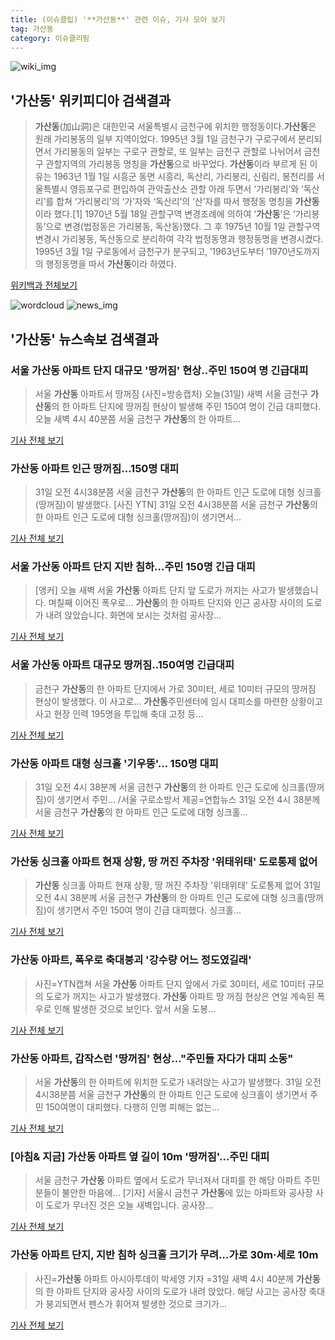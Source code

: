 ```yaml
---
title: (이슈클립) '**가산동**' 관련 이슈, 기사 모아 보기
tag: 가산동
category: 이슈클리핑
---
```

![wiki_img](https://user-images.githubusercontent.com/42597476/44503234-41136a80-a6d0-11e8-9071-6fc6418eafe4.png)
## **'**가산동**'** 위키피디아 검색결과
>**가산동**(加山洞)은 대한민국 서울특별시 금천구에 위치한 행정동이다.**가산동**은 원래 가리봉동의 일부 지역이었다. 1995년 3월 1일 금천구가 구로구에서 분리되면서 가리봉동의 일부는 구로구 관할로, 또 일부는 금천구 관할로 나뉘어서 금천구 관할지역의 가리봉동 명칭을 **가산동**으로 바꾸었다. **가산동**이라 부르게 된 이유는 1963년 1월 1일 시흥군 동면 시흥리, 독산리, 가리봉리, 신림리, 봉천리를 서울특별시 영등포구로 편입하여 관악출산소 관할 아래 두면서 ‘가리봉리’와 ‘독산리’를 합쳐 ‘가리봉리’의 ‘가’자와 ‘독산리’의 ‘산’자를 따서 행정동 명칭을 **가산동**이라 했다.[1] 1970년 5월 18일 관할구역 변경조례에 의하여 ‘**가산동**’은 ‘가리봉동’으로 변경(법정동은 가리봉동, 독산동)했다. 그 후 1975년 10월 1일 관할구역 변경시 가리봉동, 독산동으로 분리하여 각각 법정동명과 행정동명을 변경시켰다. 1995년 3월 1일 구로동에서 금천구가 분구되고, ′1963년도부터 ′1970년도까지의 행정동명을 따서 **가산동**이라 하였다.

<a href="https://ko.wikipedia.org/wiki/가산동" target="_blank">위키백과 전체보기</a>

![wordcloud](https://s3.ap-northeast-2.amazonaws.com/lyrics101-wordcloud/2018-08-31-1535673068.png)
![news_img](https://user-images.githubusercontent.com/42597476/44507050-1206f400-a6e4-11e8-8d98-7ffbfebb353f.png)
## **'**가산동**'** 뉴스속보 검색결과
### 서울 **가산동** 아파트 단지 대규모 '땅꺼짐' 현상..주민 150여 명 긴급대피

>서울 **가산동** 아파트서 땅꺼짐 (사진=방송캡처) 오늘(31일) 새벽 서울 금천구 **가산동**의 한 아파트 단지에 땅꺼짐 현상이 발생해 주민 150여 명이 긴급 대피했다. 오늘 새벽 4시 40분쯤 서울 금천구 **가산동**의 한 아파트...

<a href="http://news.hankyung.com/article/201808316239I" target="_blank">기사 전체 보기</a>

### **가산동** 아파트 인근 땅꺼짐…150명 대피

>31일 오전 4시38분쯤 서울 금천구 **가산동**의 한 아파트 인근 도로에 대형 싱크홀(땅꺼짐)이 발생했다. [사진 YTN] 31일 오전 4시38분쯤 서울 금천구 **가산동**의 한 아파트 인근 도로에 대형 싱크홀(땅꺼짐)이 생기면서...

<a href="http://news.joins.com/article/olink/22522014" target="_blank">기사 전체 보기</a>

### 서울 **가산동** 아파트 단지 지반 침하...주민 150명 긴급 대피

>[앵커] 오늘 새벽 서울 **가산동** 아파트 단지 앞 도로가 꺼지는 사고가 발생했습니다. 며칠째 이어진 폭우로... **가산동**의 한 아파트 단지와 인근 공사장 사이의 도로가 내려 앉았습니다. 화면에 보시는 것처럼 공사장...

<a href="http://www.ytn.co.kr/_ln/0103_201808310702176442" target="_blank">기사 전체 보기</a>

### 서울 **가산동** 아파트 대규모 땅꺼짐..150여명 긴급대피

>금천구 **가산동**의 한 아파트 단지에서 가로 30미터, 세로 10미터 규모의 땅꺼짐 현상이 발생했다. 이 사고로... **가산동**주민센터에 임시 대피소를 마련한 상황이고 사고 현장 인력 195명을 투입해 축대 고정 등...

<a href="http://star.mt.co.kr/stview.php?no=2018083108090272925" target="_blank">기사 전체 보기</a>

### **가산동** 아파트 대형 싱크홀 '기우뚱'… 150명 대피

>31일 오전 4시 38분께 서울 금천구 **가산동**의 한 아파트 인근 도로에 싱크홀(땅꺼짐)이 생기면서 주민... /서울 구로소방서 제공=연합뉴스 31일 오전 4시 38분께 서울 금천구 **가산동**의 한 아파트 인근 도로에 대형 싱크홀...

<a href="http://www.kyeongin.com/main/view.php?key=20180831010010213" target="_blank">기사 전체 보기</a>

### **가산동** 싱크홀 아파트 현재 상황, 땅 꺼진 주차장 '위태위태' 도로통제 없어

>**가산동** 싱크홀  아파트 현재 상황, 땅 꺼진 주차장 '위태위태' 도로통제 없어 31일 오전 4시 38분께 서울 금천구 **가산동**의 한 아파트 인근 도로에 대형 싱크홀(땅꺼짐)이 생기면서 주민 150여 명이 긴급 대피했다. 싱크홀...

<a href="http://news20.busan.com/controller/newsController.jsp?newsId=20180831000033" target="_blank">기사 전체 보기</a>

### **가산동** 아파트, 폭우로 축대붕괴 '강수량 어느 정도였길래'

>사진=YTN캡쳐 서울 **가산동** 아파트 단지 앞에서 가로 30미터, 세로 10미터 규모의 도로가 꺼지는 사고가 발생했다.   **가산동** 아파트 땅 꺼짐 현상은 연일 계속된 폭우로 인해 발생한 것으로 보인다.   앞서 서울 도봉...

<a href="http://www.etnews.com/20180831000002" target="_blank">기사 전체 보기</a>

### **가산동** 아파트, 갑작스런 '땅꺼짐' 현상…"주민들 자다가 대피 소동"

>서울 **가산동**의 한 아파트에 위치한 도로가 내려앉는 사고가 발생했다. 31일 오전 4시38분쯤 서울 금천구 **가산동**의 한 아파트 인근 도로에 싱크홀이 생기면서 주민 150여명이 대피했다. 다행히 인명 피해는 없는...

<a href="http://sports.hankooki.com/lpage/sisa/201808/sp20180831083438137040.htm" target="_blank">기사 전체 보기</a>

### [아침& 지금] **가산동** 아파트 옆 길이 10m '땅꺼짐'…주민 대피

>서울 금천구 **가산동** 아파트 옆에서 도로가 무너져서 대피를 한 해당 아파트 주민분들이 불안한 마음에... [기자] 서울시 금천구 **가산동**에 있는 아파트와 공사장 사이 도로가 무너진 것은 오늘 새벽입니다. 공사장...

<a href="http://news.jtbc.joins.com/html/808/NB11688808.html" target="_blank">기사 전체 보기</a>

### **가산동** 아파트 단지, 지반 침하 싱크홀 크기가 무려…가로 30m·세로 10m

>사진=**가산동** 아파트 아시아투데이 박세영 기자 =31일 새벽 4시 40분께 **가산동**의 한 아파트 단지와 공사장 사이의 도로가 내려 앉았다. 해당 사고는 공사장 축대가 붕괴되면서 펜스가 휘어져 발생한 것으로 크기가...

<a href="http://www.asiatoday.co.kr/view.php?key=20180831000818534" target="_blank">기사 전체 보기</a>


